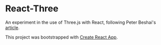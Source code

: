 # React-Three

An experiment in the use of Three.js with React, following Peter Beshai's [article](https://medium.com/cortico/3d-data-visualization-with-react-and-three-js-7272fb6de432).

This project was bootstrapped with [Create React App](https://github.com/facebook/create-react-app).

